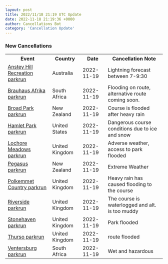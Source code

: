 ```yaml
---
layout: post
title: 2022/11/18 21:19 UTC Update
date: 2022-11-18 21:19:36 +0000
author: Cancellations Bot
category: 'Cancellation Update'
---
```


<h3>New Cancellations</h3>
<div class='hscrollable'>
<table style='width: 100%'>
    <tr>
        <th>Event</th>
        <th>Country</th>
        <th>Date</th>
        <th>Cancellation Note</th>
    </tr>
    <tr>
        <td><a href="https://www.parkrun.com.au/ansteyhillrecreation">Anstey Hill Recreation parkrun</a></td>
        <td>Australia</td>
        <td>2022-11-19</td>
        <td>Lightning forecast between 7-9:30</td>
    </tr>
    <tr>
        <td><a href="https://www.parkrun.co.za/brauhausafrika">Brauhaus Afrika parkrun</a></td>
        <td>South Africa</td>
        <td>2022-11-19</td>
        <td>Flooding on route, alternative route coming soon.</td>
    </tr>
    <tr>
        <td><a href="https://www.parkrun.co.nz/broadpark">Broad Park parkrun</a></td>
        <td>New Zealand</td>
        <td>2022-11-19</td>
        <td>Course is flooded after heavy rain</td>
    </tr>
    <tr>
        <td><a href="https://www.parkrun.us/hamletpark">Hamlet Park parkrun</a></td>
        <td>United States</td>
        <td>2022-11-19</td>
        <td>Dangerous course conditions due to ice and snow</td>
    </tr>
    <tr>
        <td><a href="https://www.parkrun.org.uk/lochoremeadows">Lochore Meadows parkrun</a></td>
        <td>United Kingdom</td>
        <td>2022-11-19</td>
        <td>Adverse weather, access to park flooded</td>
    </tr>
    <tr>
        <td><a href="https://www.parkrun.co.nz/pegasus">Pegasus parkrun</a></td>
        <td>New Zealand</td>
        <td>2022-11-19</td>
        <td>Extreme Weather</td>
    </tr>
    <tr>
        <td><a href="https://www.parkrun.org.uk/polkemmetcountry">Polkemmet Country parkrun</a></td>
        <td>United Kingdom</td>
        <td>2022-11-19</td>
        <td>Heavy rain has caused flooding to the course</td>
    </tr>
    <tr>
        <td><a href="https://www.parkrun.org.uk/riverside">Riverside parkrun</a></td>
        <td>United Kingdom</td>
        <td>2022-11-19</td>
        <td>The course is waterlogged and alt. is too muddy</td>
    </tr>
    <tr>
        <td><a href="https://www.parkrun.org.uk/stonehaven">Stonehaven parkrun</a></td>
        <td>United Kingdom</td>
        <td>2022-11-19</td>
        <td>Park flooded</td>
    </tr>
    <tr>
        <td><a href="https://www.parkrun.org.uk/thurso">Thurso parkrun</a></td>
        <td>United Kingdom</td>
        <td>2022-11-19</td>
        <td>route flooded</td>
    </tr>
    <tr>
        <td><a href="https://www.parkrun.co.za/ventersburg">Ventersburg parkrun</a></td>
        <td>South Africa</td>
        <td>2022-11-19</td>
        <td>Wet and hazardous</td>
    </tr>
</table>
</div>
